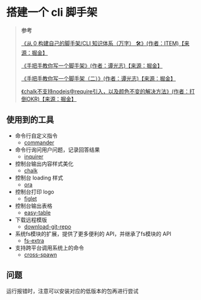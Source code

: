 <!--
 * @Author: yaohebin
 * @Date: 2021-09-28 16:56:54
 * @LastEditTime: 2022-06-08 11:21:13
 * @LastEditors: yaohebin
 * @Description: 搭建一个 cli 脚手架
-->
# 搭建一个 cli 脚手架

> **参考**
>
> [《从 0 构建自己的脚手架/CLI 知识体系（万字） 🛠》(作者：ITEM)【来源：掘金】](https://juejin.cn/post/6966119324478079007)
>
> [《手把手教你写一个脚手架》(作者：谭光志)【来源：掘金】](https://juejin.cn/post/6932610749906812935)
>
> [《手把手教你写一个脚手架（二）》(作者：谭光志)【来源：掘金】](https://juejin.cn/post/6965684757921431583)
>
> [《chalk不支持nodejs中require引入，以及颜色不变的解决方法》(作者：打倒OKR)【来源：掘金】](https://juejin.cn/post/7094161450947575844)

## 使用到的工具

- 命令行自定义指令
  - [commander](https://github.com/tj/commander.js/blob/master/Readme_zh-CN.md)
- 命令行询问用户问题，记录回答结果
  - [inquirer](https://github.com/SBoudrias/Inquirer.js/)
- 控制台输出内容样式美化
  - [chalk](https://www.npmjs.com/package/chalk)
- 控制台 loading 样式
  - [ora](https://www.npmjs.com/package/ora)
- 控制台打印 logo
  - [figlet](https://www.npmjs.com/package/figlet)
- 控制台输出表格
  - [easy-table](https://www.npmjs.com/package/easy-table)
- 下载远程模版
  - [download-git-repo](https://www.npmjs.com/package/download-git-repo)
- 系统fs模块的扩展，提供了更多便利的 API，并继承了fs模块的 API
  - [fs-extra](https://www.npmjs.com/package/fs-extra)
- 支持跨平台调用系统上的命令
  - [cross-spawn](https://www.npmjs.com/package/cross-spawn)

## 问题

运行报错时，注意可以安装对应的低版本的包再进行尝试

